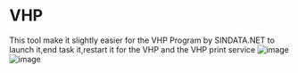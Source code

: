 # VHP
This tool make it slightly easier for the VHP Program by SINDATA.NET to launch it,end task it,restart it for the VHP and the VHP print service 
![image](https://user-images.githubusercontent.com/53135082/235323121-c2110a67-6705-457f-9d75-3e10af6eb4c3.png)
![image](https://user-images.githubusercontent.com/53135082/235323132-f7f4b4a0-3ea9-4b7a-8edd-be660e227c1c.png)
